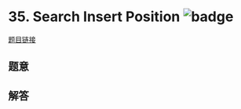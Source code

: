 # 35. Search Insert Position ![badge](https://img.shields.io/badge/-easy-green?style=flat-square)

[题目链接](https://leetcode.com/problems/search-insert-position)

## 题意

## 解答

